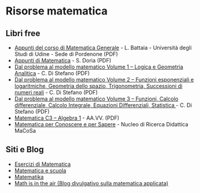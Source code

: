 # Risorse matematica


## Libri free

* [Appunti del corso di Matematica Generale](http://www.batmath.it/matematica/0-appunti_uni/mat_gen.pdf) - L. Battaia - Università degli Studi di Udine - Sede di Pordenone (PDF)
* [Appunti di Matematica](https://www.unich.it/sites/default/files/allegatiparagrafo/06-10-2015/1.pdf) - S. Doria (PDF)
* [Dal problema al modello matematico Volume 1 – Logica e Geometria Analitica](https://www.matematicamente.it/staticfiles/manuali-cc/DiStefano-problema_modello-v1-4e-A2016.pdf) - C. Di Stefano (PDF)
* [Dal problema al modello matematico Volume 2 – Funzioni esponenziali e logaritmiche, Geometria dello spazio, Trigonometria, Successioni di numeri reali](https://www.matematicamente.it/staticfiles/manuali-cc/DiStefano-problema_modello-v2-4e-A2016.pdf) - C. Di Stefano (PDF)
* [Dal problema al modello matematico Volume 3 – Funzioni, Calcolo differenziale, Calcolo Integrale, Equazioni Differenziali, Statistica ](https://www.matematicamente.it/staticfiles/manuali-cc/DiStefano-problema_modello-v3-4e-A2016.pdf) - C. Di Stefano (PDF)
* [Matematica C3 – Algebra 1](https://www.matematicamente.it/staticfiles/matematica-C3/algebra1_6ed_set2017.pdf) - AA.VV. (PDF)
* [Matematica per Conoscere e per Sapere](http://macosa.dima.unige.it/proge.htm) - Nucleo di Ricerca Didattica MaCoSa


## Siti e Blog

* [Esercizi di Matematica](https://www.esercizimatematica.com)
* [Matematica e scuola](http://www.matematicaescuola.it)
* [Matematika](http://www.matematika.it/)
* [Math is in the air (Blog divulgativo sulla matematica applicata)](http://www.mathisintheair.com/eng/)
